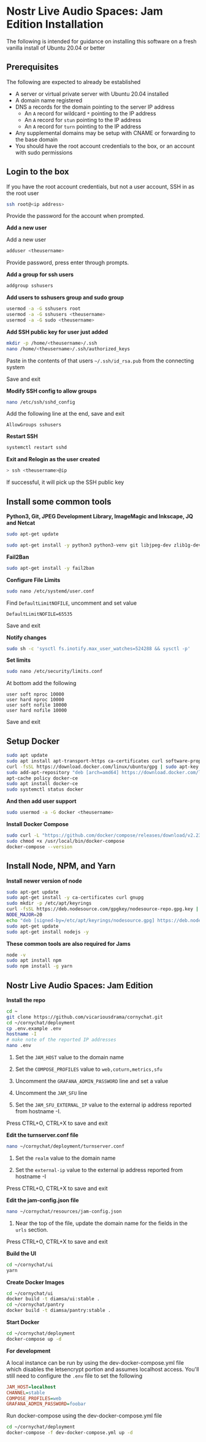 # Nostr Live Audio Spaces: Jam Edition Installation

The following is intended for guidance on installing this software on a fresh vanilla install of Ubuntu 20.04 or better

## Prerequisites

The following are expected to already be established

- A server or virtual private server with Ubuntu 20.04 installed
- A domain name registered
- DNS a records for the domain pointing to the server IP address
    - An `A` record for wildcard `*` pointing to the IP address
    - An `A` record for `stun` pointing to the IP address
    - An `A` record for `turn` pointing to the IP address
- Any supplemental domains may be setup with CNAME or forwarding to the base domain
- You should have the root account credentials to the box, or an account with sudo permissions

## Login to the box

If you have the root account credentials, but not a user account, SSH in as the root user

```sh
ssh root@<ip address>
```

Provide the password for the account when prompted.

**Add a new user**

Add a new user

```sh
adduser <theusername>
```

Provide password, press enter through prompts. 

**Add a group for ssh users**


```sh
addgroup sshusers
```

**Add users to sshusers group and sudo group**

```sh
usermod -a -G sshusers root
usermod -a -G sshusers <theusername>
usermod -a -G sudo <theusername>
```

**Add SSH public key for user just added**

```sh
mkdir -p /home/<theusername>/.ssh
nano /home/<theusername>/.ssh/authorized_keys
```

Paste in the contents of that users `~/.ssh/id_rsa.pub` from the connecting system

Save and exit

**Modify SSH config to allow groups**

```sh
nano /etc/ssh/sshd_config
```

Add the following line at the end, save and exit

```
AllowGroups sshusers

```

**Restart SSH**

```sh
systemctl restart sshd
```

**Exit and Relogin as the user created**

```sh
> ssh <theusername>@ip
```

If successful, it will pick up the SSH public key

## Install some common tools

**Python3, Git, JPEG Development Library, ImageMagic and Inkscape, JQ and Netcat**


```sh
sudo apt-get update

sudo apt-get install -y python3 python3-venv git libjpeg-dev zlib1g-dev imagemagick inkscape jq netcat
```

**Fail2Ban**

```sh
sudo apt-get install -y fail2ban
```

**Configure File Limits**

```sh
sudo nano /etc/systemd/user.conf
```

Find `DefaultLimitNOFILE`, uncomment and set value

```
DefaultLimitNOFILE=65535
```

Save and exit

**Notify changes**

```sh
sudo sh -c 'sysctl fs.inotify.max_user_watches=524288 && sysctl -p'
```

**Set limits**

```sh
sudo nano /etc/security/limits.conf
```

At bottom add the following

```
user soft nproc 10000
user hard nproc 10000
user soft nofile 10000
user hard nofile 10000
```

Save and exit

## Setup Docker 

```sh
sudo apt update
sudo apt install apt-transport-https ca-certificates curl software-properties-common
curl -fsSL https://download.docker.com/linux/ubuntu/gpg | sudo apt-key add -
sudo add-apt-repository "deb [arch=amd64] https://download.docker.com/linux/ubuntu focal stable"
apt-cache policy docker-ce
sudo apt install docker-ce
sudo systemctl status docker
```

**And then add user support**

```sh
sudo usermod -a -G docker <theusername>
```

**Install Docker Compose**

```sh
sudo curl -L "https://github.com/docker/compose/releases/download/v2.23.3/docker-compose-linux-x86_64" -o /usr/local/bin/docker-compose
sudo chmod +x /usr/local/bin/docker-compose
docker-compose --version
```

## Install Node, NPM, and Yarn


**Install newer version of node**

```sh
sudo apt-get update
sudo apt-get install -y ca-certificates curl gnupg
sudo mkdir -p /etc/apt/keyrings
curl -fsSL https://deb.nodesource.com/gpgkey/nodesource-repo.gpg.key | sudo gpg --dearmor -o /etc/apt/keyrings/nodesource.gpg
NODE_MAJOR=20
echo "deb [signed-by=/etc/apt/keyrings/nodesource.gpg] https://deb.nodesource.com/node_$NODE_MAJOR.x nodistro main" | sudo tee /etc/apt/sources.list.d/nodesource.list
sudo apt-get update
sudo apt-get install nodejs -y
```

**These common tools are also required for Jams**

```sh
node -v
sudo apt install npm
sudo npm install -g yarn
```

## Nostr Live Audio Spaces: Jam Edition

**Install the repo**

```sh
cd ~
git clone https://github.com/vicariousdrama/cornychat.git
cd ~/cornychat/deployment
cp .env.example .env
hostname -I
# make note of the reported IP addresses
nano .env
```

1. Set the `JAM_HOST` value to the domain name

2. Set the `COMPOSE_PROFILES` value to `web,coturn,metrics,sfu`

3. Uncomment the `GRAFANA_ADMIN_PASSWORD` line and set a value

4. Uncomment the `JAM_SFU` line

5. Set the `JAM_SFU_EXTERNAL_IP` value to the external ip address reported from hostname -I.

Press CTRL+O, CTRL+X to save and exit

**Edit the turnserver.conf file**

```sh
nano ~/cornychat/deployment/turnserver.conf
```

1. Set the `realm` value to the domain name

2. Set the `external-ip` value to the external ip address reported from hostname -I

Press CTRL+O, CTRL+X to save and exit

**Edit the jam-config.json file**

```sh
nano ~/cornychat/resources/jam-config.json
```

1. Near the top of the file, update the domain name for the fields in the `urls` section.

Press CTRL+O, CTRL+X to save and exit

**Build the UI**

```sh
cd ~/cornychat/ui
yarn
```

**Create Docker Images**

```sh
cd ~/cornychat/ui
docker build -t diamsa/ui:stable .
cd ~/cornychat/pantry
docker build -t diamsa/pantry:stable .
```

**Start Docker**

```sh
cd ~/cornychat/deployment
docker-compose up -d
```

**For development**

A local instance can be run by using the dev-docker-compose.yml file which disables the letsencrypt portion and assumes localhost access.  You'll still need to configure the `.env` file to set the following

```ini
JAM_HOST=localhost
CHANNEL=stable
COMPOSE_PROFILES=web
GRAFANA_ADMIN_PASSWORD=foobar
```

Run docker-compose using the dev-docker-compose.yml file

```sh
cd ~/cornychat/deployment
docker-compose -f dev-docker-compose.yml up -d
```